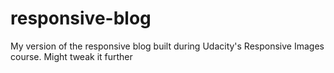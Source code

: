 
# responsive-blog
My version of the responsive blog built during Udacity's Responsive Images course. Might tweak it further
